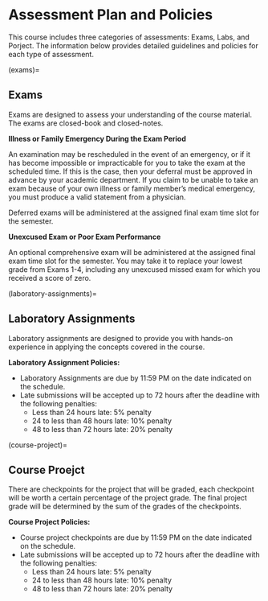 # Assessment Plan and Policies

This course includes three categories of assessments: Exams, Labs, and Porject. The information below provides detailed guidelines and policies for each type of assessment.


(exams)=
## Exams

Exams are designed to assess your understanding of the course material. The exams are closed-book and closed-notes.

**Illness or Family Emergency During the Exam Period**

An examination may be rescheduled in the event of an emergency, or if it has become impossible or impracticable for you to take the exam at the scheduled time. If this is the case, then your deferral must be approved in advance by your academic department.  If you claim to be unable to take an exam because of your own illness or family member’s medical emergency, you must produce a valid statement from a physician.

Deferred exams will be administered at the assigned final exam time slot for the semester. 

**Unexcused Exam or Poor Exam Performance**

An optional comprehensive exam will be administered at the assigned final exam time slot for the semester.   You may take it to replace your lowest grade from Exams 1-4, including any unexcused missed exam for which you received a score of zero.


(laboratory-assignments)=
## Laboratory Assignments

Laboratory assignments are designed to provide you with hands-on experience in applying the concepts covered in the course.

**Laboratory Assignment Policies:**

- Laboratory Assignments are due by 11:59 PM on the date indicated on the schedule.
- Late submissions will be accepted up to 72 hours after the deadline with the following penalties:
   - Less than 24 hours late: 5% penalty
   - 24 to less than 48 hours late: 10% penalty
   - 48 to less than 72 hours late: 20% penalty 


(course-project)=
## Course Proejct

There are checkpoints for the project that will be graded, each checkpoint will be worth a certain percentage of the project grade. The final project grade will be determined by the sum of the grades of the checkpoints.

**Course Project Policies:**

- Course project checkpoints are due by 11:59 PM on the date indicated on the schedule.
- Late submissions will be accepted up to 72 hours after the deadline with the following penalties:
   - Less than 24 hours late: 5% penalty
   - 24 to less than 48 hours late: 10% penalty
   - 48 to less than 72 hours late: 20% penalty 

